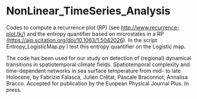# NonLinear_TimeSeries_Analysis

Codes to compute a recurrence plot (RP) (see http://www.recurrence-plot.tk/) and the entropy quantifier based on microstates in a RP (https://aip.scitation.org/doi/10.1063/1.5042026).
In the script Entropy_LogisticMap.py I test this entropy quantifier on the Logistic map.

The code has been used for our study on detection of (regional) dynamical transitions in spatiotemporal climate fields. 
Spatiotemporal complexity and time-dependent networks in sea surface temperature from mid- to late Holocene,
by Fabrizio Falasca, Julien Crétat, Pascale Braconnot, Annalisa Bracco. Accepted for publication by the Euopean Physical Journal Plus. In press.
